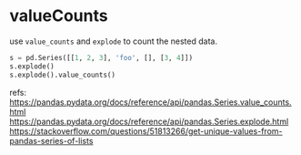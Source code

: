 # valueCounts

use `value_counts` and `explode` to count the nested data.

```python
s = pd.Series([[1, 2, 3], 'foo', [], [3, 4]])
s.explode()
s.explode().value_counts()
```

refs:
https://pandas.pydata.org/docs/reference/api/pandas.Series.value_counts.html
https://pandas.pydata.org/docs/reference/api/pandas.Series.explode.html
https://stackoverflow.com/questions/51813266/get-unique-values-from-pandas-series-of-lists